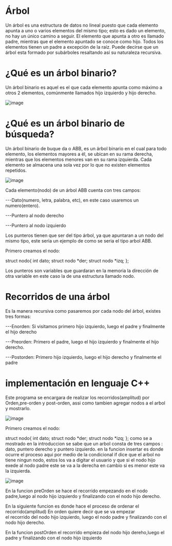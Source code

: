 # Árbol 

Un árbol es una estructura de datos no lineal puesto que cada elemento apunta a uno o varios elementos del mismo tipo; esto es dado un elemento, no hay un único camino a seguir. El elemento que apunta a otro es llamado padre, mientras que el elemento apuntado se conoce como hijo. Todos los elementos tienen un padre a excepción de la raíz. Puede decirse que un árbol esta formado por subárboles resaltando así su naturaleza recursiva.

# ¿Qué es un árbol binario?

Un árbol binario es aquel es el que cada elemento apunta como máximo a otros 2 elementos, comúnmente llamados hijo izquierdo y hijo derecho.

![image](https://user-images.githubusercontent.com/72089660/97500667-993ffa00-1935-11eb-86e9-9af8dbfb6203.png)

# ¿Qué es un árbol binario de búsqueda?

Un árbol binario de buque da o ABB, es un árbol binario en el cual para todo elemento, los elementos mayores a él, se ubican en su rama derecha, mientras que los elementos menores van en su rama izquierda. Cada elemento se almacena una sola vez por lo que no existen elementos repetidos.


![image](https://user-images.githubusercontent.com/72089660/97501028-3a2eb500-1936-11eb-8dd5-f4d988aedbe0.png)

Cada elemento(nodo) de un árbol ABB cuenta con tres campos:

---Dato(numero, letra, palabra, etc), en este caso usaremos un numero(entero).

---Puntero al nodo derecho

---Puntero al nodo izquierdo

Los punteros tienen que ser del tipo árbol, ya que apuntaran a un nodo del mismo tipo, este seria un ejemplo de como se seria el tipo arbol ABB.

Primero creamos el nodo:

  struct nodo{
   int dato;
   struct nodo *der;
   struct nodo *izq;
  };

Los punteros son variables que guardaran en la memoria la dirección de otra variable en este caso la de una estructura llamado nodo.

# Recorridos de una árbol

Es la manera recursiva como pasaremos por cada nodo del árbol, existes tres formas:


---Enorden: Si visitamos primero hijo izquierdo, luego el padre y finalmente el hijo derecho

---Preorden: Primero el padre, luego el hijo izquierdo y finalmente el hijo derecho.

---Postorden: Primero hijo izquierdo, luego el hijo derecho y finalmente el padre

# implementación en lenguaje C++

Este programa se encargara de realizar los recorridos(amplitud) por Orden,pre-orden y post-orden, assi como tambien agregar 
nodos a el arbol y mostrarlo.

![image](https://user-images.githubusercontent.com/72089660/97506506-af9f8300-1940-11eb-8b3b-ffb87ed626f2.png)

Primero creamos el nodo:

  struct nodo{
   int dato;
   struct nodo *der;
   struct nodo *izq;
  }; como se a mostrado en la introduccion se sabe que un arbol consta de tres campos : dato, puntero derecho y puntero izquierdo.
en la funcion insertar es donde ocurre el proceso aqui por medio de la condicional if dice que el arbol no tiene ningun nodo, estos
los va a digitar el usuario y que si el nodo hijo exede  al nodo padre este se va a la derecha en cambio si es menor este va  la
izquierda.

![image](https://user-images.githubusercontent.com/72089660/97508651-c0062c80-1945-11eb-90c3-73339299e063.png)

En la funcion preOrden se hace el recorrido empezando en el nodo padre,luego al nodo hijo izquierdo y finalizando con el nodo hijo derecho.

En la siguiente funcion es donde hace el proceso de ordenar el recorrido(amplitud) En orden quiere decir que se va empezar   
el recorrido del nodo hijo izquierdo, luego el nodo padre y finalizando con el nodo hijo derecho.

En la funcion postOrden el recorrido empieza del nodo hijo dereho,luego el padre y finalizando con el nodo hijo izquierdo

